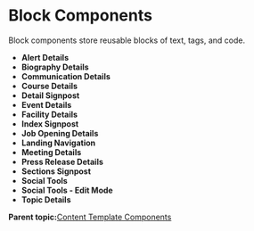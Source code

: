 # Block Components

Block components store reusable blocks of text, tags, and code.

-   **Alert Details**
-   **Biography Details**
-   **Communication Details**
-   **Course Details**
-   **Detail Signpost**
-   **Event Details**
-   **Facility Details**
-   **Index Signpost**
-   **Job Opening Details**
-   **Landing Navigation**
-   **Meeting Details**
-   **Press Release Details**
-   **Sections Signpost**
-   **Social Tools**
-   **Social Tools - Edit Mode**
-   **Topic Details**

**Parent topic:**[Content Template Components](../ctc/ctc-assets-components.md)

